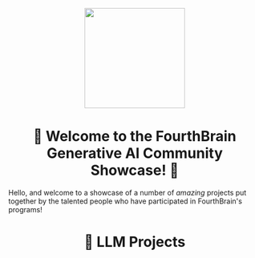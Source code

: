 <p align = "center" draggable=”false” ><img src="https://user-images.githubusercontent.com/37101144/161836199-fdb0219d-0361-4988-bf26-48b0fad160a3.png" 
     width="200px"
     height="auto"/>
</p>

# <h1 align="center" id="heading">:wave: Welcome to the FourthBrain Generative AI Community Showcase! 🌟</h1>

Hello, and welcome to a showcase of a number of *amazing* projects put together by the talented people who have participated in FourthBrain's programs!

# <h1 align="center" id="heading"> 🔡 LLM Projects </h1>
